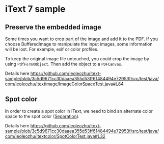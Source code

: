 # iText 7 sample

## Preserve the embedded image

Some times you want to crop part of the image and add it to the PDF. If you choose BufferedImage to manipulate the input images, some information will be lost. For example, exif or color profiles.

To keep the original image file untouched, you could crop the image by using `PdfFormXObject`. Then add the object to a `PDFCanvas`.

Details here <https://github.com/leoleozhu/itext-sample/blob/3c5d9671cc30daaea355d53ff61484494e72953f/src/test/java/com/leoleozhu/itextimage/ImageColorSpaceTest.java#L84>


## Spot color

In order to create a spot color in iText, we need to bind an alternate color space to the spot color ([Separation](https://api.itextpdf.com/iText7/java/latest/com/itextpdf/kernel/colors/Separation.html)).

Details here <https://github.com/leoleozhu/itext-sample/blob/3c5d9671cc30daaea355d53ff61484494e72953f/src/test/java/com/leoleozhu/itextcolor/SpotColorTest.java#L32>

